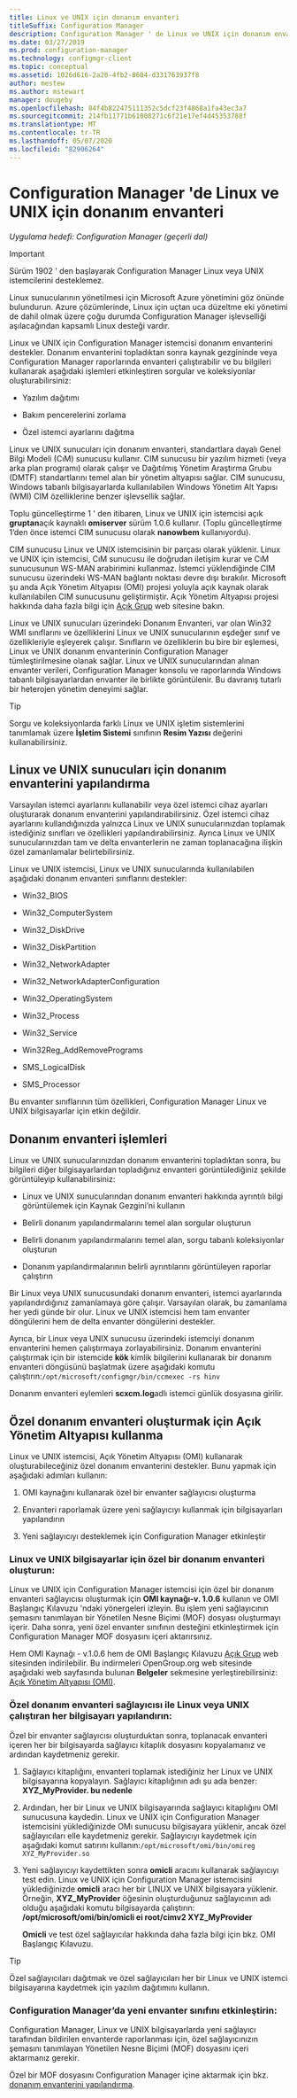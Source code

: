 ```yaml
---
title: Linux ve UNIX için donanım envanteri
titleSuffix: Configuration Manager
description: Configuration Manager ' de Linux ve UNIX için donanım envanterini nasıl kullanacağınızı öğrenin.
ms.date: 03/27/2019
ms.prod: configuration-manager
ms.technology: configmgr-client
ms.topic: conceptual
ms.assetid: 1026d616-2a20-4fb2-8604-d331763937f8
author: mestew
ms.author: mstewart
manager: dougeby
ms.openlocfilehash: 84f4b822475111352c5dcf23f4868a1fa43ec3a7
ms.sourcegitcommit: 214fb11771b61008271c6f21e17ef4d45353788f
ms.translationtype: MT
ms.contentlocale: tr-TR
ms.lasthandoff: 05/07/2020
ms.locfileid: "82906264"
---
```

# <a name="hardware-inventory-for-linux-and-unix-in-configuration-manager"></a>Configuration Manager 'de Linux ve UNIX için donanım envanteri

*Uygulama hedefi: Configuration Manager (geçerli dal)*

> [!Important]  
> Sürüm 1902 ' den başlayarak Configuration Manager Linux veya UNIX istemcilerini desteklemez. 
> 
> Linux sunucularının yönetilmesi için Microsoft Azure yönetimini göz önünde bulundurun. Azure çözümlerinde, Linux için uçtan uca düzeltme eki yönetimi de dahil olmak üzere çoğu durumda Configuration Manager işlevselliği aşılacağından kapsamlı Linux desteği vardır.

Linux ve UNIX için Configuration Manager istemcisi donanım envanterini destekler. Donanım envanterini topladıktan sonra kaynak gezgininde veya Configuration Manager raporlarında envanteri çalıştırabilir ve bu bilgileri kullanarak aşağıdaki işlemleri etkinleştiren sorgular ve koleksiyonlar oluşturabilirsiniz:  

- Yazılım dağıtımı  

- Bakım pencerelerini zorlama  

- Özel istemci ayarlarını dağıtma  

Linux ve UNIX sunucuları için donanım envanteri, standartlara dayalı Genel Bilgi Modeli (CıM) sunucusu kullanır. CIM sunucusu bir yazılım hizmeti (veya arka plan programı) olarak çalışır ve Dağıtılmış Yönetim Araştırma Grubu (DMTF) standartlarını temel alan bir yönetim altyapısı sağlar. CIM sunucusu, Windows tabanlı bilgisayarlarda kullanılabilen Windows Yönetim Alt Yapısı (WMI) CIM özelliklerine benzer işlevsellik sağlar.  

Toplu güncelleştirme 1 ' den itibaren, Linux ve UNIX için istemcisi açık **gruptan**açık kaynaklı **omiserver** sürüm 1.0.6 kullanır. (Toplu güncelleştirme 1’den önce istemci CIM sunucusu olarak **nanowbem** kullanıyordu).  

CIM sunucusu Linux ve UNIX istemcisinin bir parçası olarak yüklenir. Linux ve UNIX için istemcisi, CıM sunucusu ile doğrudan iletişim kurar ve CıM sunucusunun WS-MAN arabirimini kullanmaz. İstemci yüklendiğinde CIM sunucusu üzerindeki WS-MAN bağlantı noktası devre dışı bırakılır. Microsoft şu anda Açık Yönetim Altyapısı (OMI) projesi yoluyla açık kaynak olarak kullanılabilen CIM sunucusunu geliştirmiştir. Açık Yönetim Altyapısı projesi hakkında daha fazla bilgi için [Açık Grup](https://www.opengroup.org/) web sitesine bakın.  

Linux ve UNIX sunucuları üzerindeki Donanım Envanteri, var olan Win32 WMI sınıflarını ve özelliklerini Linux ve UNIX sunucularının eşdeğer sınıf ve özellikleriyle eşleyerek çalışır. Sınıfların ve özelliklerin bu bire bir eşlemesi, Linux ve UNIX donanım envanterinin Configuration Manager tümleştirilmesine olanak sağlar. Linux ve UNIX sunucularından alınan envanter verileri, Configuration Manager konsolu ve raporlarında Windows tabanlı bilgisayarlardan envanter ile birlikte görüntülenir. Bu davranış tutarlı bir heterojen yönetim deneyimi sağlar.  

> [!TIP]  
>  Sorgu ve koleksiyonlarda farklı Linux ve UNIX işletim sistemlerini tanımlamak üzere **İşletim Sistemi** sınıfının **Resim Yazısı** değerini kullanabilirsiniz.  

##  <a name="configuring-hardware-inventory-for-linux-and-unix-servers"></a><a name="BKMK_ConfigHardwareforLnU"></a> Linux ve UNIX sunucuları için donanım envanterini yapılandırma  
 Varsayılan istemci ayarlarını kullanabilir veya özel istemci cihaz ayarları oluşturarak donanım envanterini yapılandırabilirsiniz. Özel istemci cihaz ayarlarını kullandığınızda yalnızca Linux ve UNIX sunucularınızdan toplamak istediğiniz sınıfları ve özellikleri yapılandırabilirsiniz. Ayrıca Linux ve UNIX sunucularınızdan tam ve delta envanterlerin ne zaman toplanacağına ilişkin özel zamanlamalar belirtebilirsiniz.  

 Linux ve UNIX istemcisi, Linux ve UNIX sunucularında kullanılabilen aşağıdaki donanım envanteri sınıflarını destekler:  

- Win32_BIOS  

- Win32_ComputerSystem  

- Win32_DiskDrive  

- Win32_DiskPartition  

- Win32_NetworkAdapter  

- Win32_NetworkAdapterConfiguration  

- Win32_OperatingSystem  

- Win32_Process  

- Win32_Service  

- Win32Reg_AddRemovePrograms  

- SMS_LogicalDisk  

- SMS_Processor  

Bu envanter sınıflarının tüm özellikleri, Configuration Manager Linux ve UNIX bilgisayarlar için etkin değildir.  

##  <a name="operations-for-hardware-inventory"></a><a name="BKMK_OperationsforHardwareforLnU"></a> Donanım envanteri işlemleri  
 Linux ve UNIX sunucularınızdan donanım envanterini topladıktan sonra, bu bilgileri diğer bilgisayarlardan topladığınız envanteri görüntülediğiniz şekilde görüntüleyip kullanabilirsiniz:  

- Linux ve UNIX sunucularından donanım envanteri hakkında ayrıntılı bilgi görüntülemek için Kaynak Gezgini’ni kullanın  

- Belirli donanım yapılandırmalarını temel alan sorgular oluşturun  

- Belirli donanım yapılandırmalarını temel alan, sorgu tabanlı koleksiyonlar oluşturun  

- Donanım yapılandırmalarının belirli ayrıntılarını görüntüleyen raporlar çalıştırın  

Bir Linux veya UNIX sunucusundaki donanım envanteri, istemci ayarlarında yapılandırdığınız zamanlamaya göre çalışır. Varsayılan olarak, bu zamanlama her yedi günde bir olur. Linux ve UNIX istemcisi hem tam envanter döngülerini hem de delta envanter döngülerini destekler.  

Ayrıca, bir Linux veya UNIX sunucusu üzerindeki istemciyi donanım envanterini hemen çalıştırmaya zorlayabilirsiniz. Donanım envanterini çalıştırmak için bir istemcide **kök** kimlik bilgilerini kullanarak bir donanım envanteri döngüsünü başlatmak üzere aşağıdaki komutu çalıştırın:`/opt/microsoft/configmgr/bin/ccmexec -rs hinv`  

Donanım envanteri eylemleri **scxcm.log**adlı istemci günlük dosyasına girilir.  

##  <a name="how-to-use-open-management-infrastructure-to-create-custom-hardware-inventory"></a><a name="BKMK_CustomHINVforLinux"></a> Özel donanım envanteri oluşturmak için Açık Yönetim Altyapısı kullanma  
 Linux ve UNIX istemcisi, Açık Yönetim Altyapısı (OMI) kullanarak oluşturabileceğiniz özel donanım envanterini destekler. Bunu yapmak için aşağıdaki adımları kullanın:  

1.  OMI kaynağını kullanarak özel bir envanter sağlayıcısı oluşturma  

2.  Envanteri raporlamak üzere yeni sağlayıcıyı kullanmak için bilgisayarları yapılandırın  

3.  Yeni sağlayıcıyı desteklemek için Configuration Manager etkinleştir  

###  <a name="create-a-custom-hardware-inventory-provider-for-linux-and-unix-computers"></a><a name="BKMK_LinuxProvider"></a> Linux ve UNIX bilgisayarlar için özel bir donanım envanteri oluşturun:  
 Linux ve UNIX için Configuration Manager istemcisi için özel bir donanım envanteri sağlayıcısı oluşturmak için **OMI kaynağı-v. 1.0.6** kullanın ve OMI Başlangıç Kılavuzu 'ndaki yönergeleri izleyin. Bu işlem yeni sağlayıcının şemasını tanımlayan bir Yönetilen Nesne Biçimi (MOF) dosyası oluşturmayı içerir. Daha sonra, yeni özel envanter sınıfının desteğini etkinleştirmek için Configuration Manager MOF dosyasını içeri aktarırsınız.  

 Hem OMI Kaynağı - v.1.0.6 hem de OMI Başlangıç Kılavuzu [Açık Grup](https://github.com/microsoft/omi/blob/master/README.md) web sitesinden indirilebilir. Bu indirmeleri OpenGroup.org web sitesinde aşağıdaki web sayfasında bulunan **Belgeler** sekmesine yerleştirebilirsiniz: [Açık Yönetim Altyapısı (OMI)](https://collaboration.opengroup.org/omi/).  

###  <a name="configure-each-computer-that-runs-linux-or-unix-with-the-custom-hardware-inventory-provider"></a><a name="BKMK_AddProvidertoLinux"></a> Özel donanım envanteri sağlayıcısı ile Linux veya UNIX çalıştıran her bilgisayarı yapılandırın:  
 Özel bir envanter sağlayıcısı oluşturduktan sonra, toplanacak envanteri içeren her bir bilgisayarda sağlayıcı kitaplık dosyasını kopyalamanız ve ardından kaydetmeniz gerekir.  

1.  Sağlayıcı kitaplığını, envanteri toplamak istediğiniz her Linux ve UNIX bilgisayarına kopyalayın. Sağlayıcı kitaplığının adı şu ada benzer: **XYZ_MyProvider. bu nedenle**  

2.  Ardından, her bir Linux ve UNIX bilgisayarında sağlayıcı kitaplığını OMI sunucusuna kaydedin. Linux ve UNIX için Configuration Manager istemcisini yüklediğinizde OMı sunucusu bilgisayara yüklenir, ancak özel sağlayıcıları elle kaydetmeniz gerekir. Sağlayıcıyı kaydetmek için aşağıdaki komut satırını kullanın:`/opt/microsoft/omi/bin/omireg XYZ_MyProvider.so`  

3.  Yeni sağlayıcıyı kaydettikten sonra **omicli** aracını kullanarak sağlayıcıyı test edin. Linux ve UNIX için Configuration Manager istemcisini yüklediğinizde **omicli** aracı her bir LINUX ve UNIX bilgisayara yüklenir. Örneğin, **XYZ_MyProvider** öğesinin oluşturduğunuz sağlayıcının adı olduğu aşağıdaki komutu bilgisayarda çalıştırın: **/opt/microsoft/omi/bin/omicli ei root/cimv2 XYZ_MyProvider**  

     **Omicli** ve test özel sağlayıcılar hakkında daha fazla bilgi için bkz. OMI Başlangıç Kılavuzu.  

> [!TIP]  
>  Özel sağlayıcıları dağıtmak ve özel sağlayıcıları her bir Linux ve UNIX istemci bilgisayarına kaydetmek için yazılım dağıtımını kullanın.  

###  <a name="enable-the-new-inventory-class-in-configuration-manager"></a><a name="BKMK_AddLinuxProvidertoCM"></a> Configuration Manager’da yeni envanter sınıfını etkinleştirin:  
 Configuration Manager, Linux ve UNIX bilgisayarlarda yeni sağlayıcı tarafından bildirilen envanterde raporlanması için, özel sağlayıcınızın şemasını tanımlayan Yönetilen Nesne Biçimi (MOF) dosyasını içeri aktarmanız gerekir.  

 Özel bir MOF dosyasını Configuration Manager içine aktarmak için bkz. [donanım envanterini yapılandırma](../../../../core/clients/manage/inventory/configure-hardware-inventory.md).  

